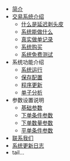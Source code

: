 * [简介](README.md)
* [交易系统介绍](jieshao/jieshao.md)
   * [什么是延迟剥头皮](jieshao/smsycbtp.md)
   * [系统能做什么](jieshao/whatcando.md)
   * [真实做单记录](jieshao/realhistory.md)
   * [系统购买](jieshao/price.md)
   * [系统免费测试](jieshao/freetest.md)
* 系统功能介绍
   * [系统运行](function/run.md)
   * [保存配置](function/saveConf.md)
   * [程序更新](function/howtoupdate.md)
   * [单子分析](function/fengxi.md)
* 参数设置说明
   * [基础参数](cs/basic.md)
   * [下单条件参数](cs/ordersend.md)
   * [下单数量参数](cs/ordervol.md)
   * [平单条件参数](cs/orderclose.md)
* [联系我们](README.md)
* [系统更新日志](update.md)
* tail...